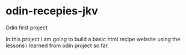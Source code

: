 # odin-recepies-jkv
 Odin first project

 In this project i am going to build a basic html recipe website using the lessons i learned from odin project so far.
